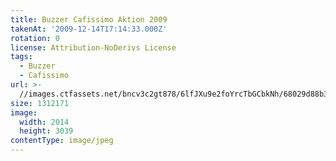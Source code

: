 ```yaml
---
title: Buzzer Cafissimo Aktion 2009
takenAt: '2009-12-14T17:14:33.000Z'
rotation: 0
license: Attribution-NoDerivs License
tags:
  - Buzzer
  - Cafissimo
url: >-
  //images.ctfassets.net/bncv3c2gt878/6lfJXu9e2foYrcTbGCbkNh/68029d88b36b0600b7fd33aa2a40a40e/buzzer-cafissimo-aktion-2009_4351173110_o
size: 1312171
image:
  width: 2014
  height: 3039
contentType: image/jpeg
---
```


